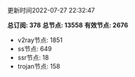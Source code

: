 更新时间2022-07-27 22:32:47

**总订阅: 378**
**总节点: 13558**
**有效节点: 2676**
- v2ray节点: 1851
- ss节点: 649
- ssr节点: 18
- trojan节点: 158
